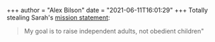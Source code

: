+++
author = "Alex Bilson"
date = "2021-06-11T16:01:29"
+++
Totally stealing Sarah's [mission statement](https://www.jefftk.com/p/growing-independence#fb-10100167387251442):

> My goal is to raise independent adults, not obedient children"
    